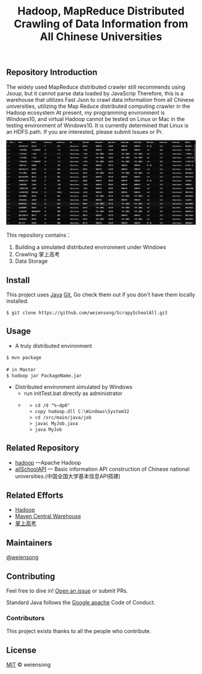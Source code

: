 <h1 align="center">Hadoop, MapReduce Distributed Crawling of Data Information from All Chinese Universities</h1>

<p align="center">
<a href="https://www.apache.org/licenses/LICENSE-2.0"><img src="https://img.shields.io/badge/license_-Apache2.0-blue" alt=""></a> 
<a href="https://www.java.com/"><img src="https://img.shields.io/badge/Java_-red" alt=""></a> 
<a href="https://maven.apache.org/"><img src="https://img.shields.io/badge/Maven_-red" alt=""></a> 
<a href="https://hadoop.apache.org/"><img src="https://img.shields.io/badge/Hadoop_-red" alt=""></a> 
<a href="https://hadoop.apache.org/docs/r1.2.1/mapred_tutorial.html"><img src="https://img.shields.io/badge/mapreduce_-red" alt=""></a> 
</p>

## Repository Introduction

The widely used MapReduce distributed crawler still recommends using Jsoup, but it cannot parse data loaded by JavaScrip Therefore, this is a warehouse that utilizes Fast Json to crawl data information from all Chinese universities, utilizing the Map Reduce distributed computing crawler in the Hadoop ecosystem At present, my programming environment is Windows10, and virtual Hadoop cannot be tested on Linux or Mac in the testing environment of Windows10. It is currently determined that Linux is an HDFS path. If you are interested, please submit Issues or Pr.

![img.png](.about/img.png)

This repository contains：

1. Building a simulated distributed environment under Windows
2. Crawling 掌上高考
3. Data Storage

## Install

This project uses [Java](https://www.java.com/) [Git](https://git-scm.com/), Go check them out if you don't have them locally installed.

```shell
$ git clone https://github.com/weiensong/ScrapySchoolAll.git
```



## Usage
- A truly distributed environment
```shell
$ mvn package

# in Master
$ hadoop jar PackageName.jar
```
- Distributed environment simulated by Windows
	- run initTest.bat directly as administrator 
	- ```command
		> cd /d "%~dp0"
		> copy hadoop.dll C:\Windows\System32
		> cd /src/main/java/job
		> javac MyJob.java
		> java MyJob
		```
		
		

## Related Repository

- [hadoop](https://github.com/apache/hadoop) —Apache Hadoop
- [allSchoolAPI](https://github.com/weiensong/allSchoolAPI) — Basic information API construction of Chinese national universities.(中国全国大学基本信息API搭建)



## Related Efforts

- [Hadoop](https://hadoop.apache.org/)
- [Maven Central Warehouse](https://mvnrepository.com/)
- [掌上高考](https://www.gaokao.cn/) 





## Maintainers

[@weiensong](https://github.com/weiensong)



## Contributing

Feel free to dive in! [Open an issue](https://github.com/weiensong/ScrapySchoolAll/issues) or submit PRs.

Standard Java follows the [Google apache](https://google.github.io/styleguide/javaguide.html) Code of Conduct.

### Contributors
This project exists thanks to all the people who contribute.



## License

[MIT](https://github.com/weiensong/weiensong/blob/main/.universal/LICENSE) © weiensong

